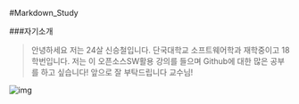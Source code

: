 #Markdown_Study

###자기소개 

>안녕하세요 저는 24살 신승철입니다.
>단국대학교 소프트웨어학과 재학중이고 18학번입니다.
>저는 이 오픈소스SW활용 강의를 들으며
>Github에 대한 많은 공부를 하고 싶습니다!
>앞으로 잘 부탁드립니다 교수님!

![img](https://user-images.githubusercontent.com/104351078/165065577-b0073d89-cd5b-4b7b-852e-3fc0f9188439.jpg)


